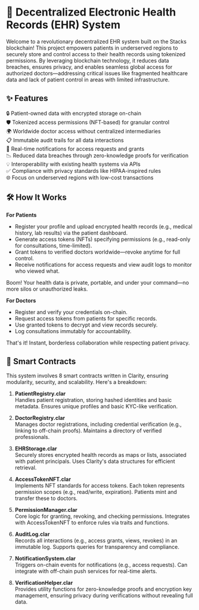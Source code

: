 # 🏥 Decentralized Electronic Health Records (EHR) System

Welcome to a revolutionary decentralized EHR system built on the Stacks blockchain! This project empowers patients in underserved regions to securely store and control access to their health records using tokenized permissions. By leveraging blockchain technology, it reduces data breaches, ensures privacy, and enables seamless global access for authorized doctors—addressing critical issues like fragmented healthcare data and lack of patient control in areas with limited infrastructure.

## ✨ Features

🔒 Patient-owned data with encrypted storage on-chain  
🛡️ Tokenized access permissions (NFT-based) for granular control  
🌍 Worldwide doctor access without centralized intermediaries  
📋 Immutable audit trails for all data interactions  
🚨 Real-time notifications for access requests and grants  
📉 Reduced data breaches through zero-knowledge proofs for verification  
💡 Interoperability with existing health systems via APIs  
✅ Compliance with privacy standards like HIPAA-inspired rules  
🌐 Focus on underserved regions with low-cost transactions  

## 🛠 How It Works

**For Patients**  
- Register your profile and upload encrypted health records (e.g., medical history, lab results) via the patient dashboard.  
- Generate access tokens (NFTs) specifying permissions (e.g., read-only for consultations, time-limited).  
- Grant tokens to verified doctors worldwide—revoke anytime for full control.  
- Receive notifications for access requests and view audit logs to monitor who viewed what.  

Boom! Your health data is private, portable, and under your command—no more silos or unauthorized leaks.

**For Doctors**  
- Register and verify your credentials on-chain.  
- Request access tokens from patients for specific records.  
- Use granted tokens to decrypt and view records securely.  
- Log consultations immutably for accountability.  

That's it! Instant, borderless collaboration while respecting patient privacy.

## 📜 Smart Contracts

This system involves 8 smart contracts written in Clarity, ensuring modularity, security, and scalability. Here's a breakdown:

1. **PatientRegistry.clar**  
   Handles patient registration, storing hashed identities and basic metadata. Ensures unique profiles and basic KYC-like verification.

2. **DoctorRegistry.clar**  
   Manages doctor registrations, including credential verification (e.g., linking to off-chain proofs). Maintains a directory of verified professionals.

3. **EHRStorage.clar**  
   Securely stores encrypted health records as maps or lists, associated with patient principals. Uses Clarity's data structures for efficient retrieval.

4. **AccessTokenNFT.clar**  
   Implements NFT standards for access tokens. Each token represents permission scopes (e.g., read/write, expiration). Patients mint and transfer these to doctors.

5. **PermissionManager.clar**  
   Core logic for granting, revoking, and checking permissions. Integrates with AccessTokenNFT to enforce rules via traits and functions.

6. **AuditLog.clar**  
   Records all interactions (e.g., access grants, views, revokes) in an immutable log. Supports queries for transparency and compliance.

7. **NotificationSystem.clar**  
   Triggers on-chain events for notifications (e.g., access requests). Can integrate with off-chain push services for real-time alerts.

8. **VerificationHelper.clar**  
   Provides utility functions for zero-knowledge proofs and encryption key management, ensuring privacy during verifications without revealing full data.